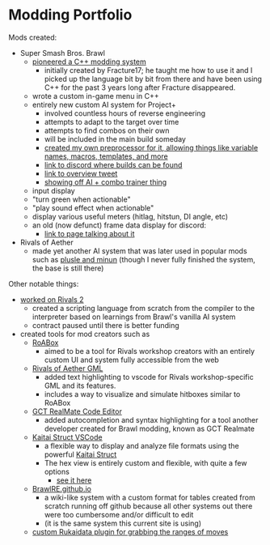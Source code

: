 # Modding Portfolio

Mods created:

- Super Smash Bros. Brawl
  - [pioneered a C++ modding system](https://github.com/Fracture17/ProjectMCodes/tree/master)
    - initially created by Fracture17; he taught me how to use it and I picked up the language bit by bit from there and have been using C++ for the past 3 years long after Fracture disappeared.
  - wrote a custom in-game menu in C++
  - entirely new custom AI system for Project+
    - involved countless hours of reverse engineering
    - attempts to adapt to the target over time
    - attempts to find combos on their own
    - will be included in the main build someday
    - [created my own preprocessor for it, allowing things like variable names, macros, templates, and more](https://marketplace.visualstudio.com/items?itemName=fudgepops.aiscriptpad-editor)
    - [link to discord where builds can be found](https://discord.gg/tGCyeUQ8gE)
    - [link to overview tweet](https://twitter.com/i/status/1477692068579450887)
    - [showing off AI + combo trainer thing](https://twitter.com/fudgepop01/status/1614556823297851392?s=20)
  - input display
  - "turn green when actionable"
  - "play sound effect when actionable"
  - display various useful meters (hitlag, hitstun, DI angle, etc)
  - an old (now defunct) frame data display for discord:
    - [link to page talking about it](/Projects/2017/PMData.md)
- Rivals of Aether
  - made yet another AI system that was later used in popular mods such as [plusle and minun](https://steamcommunity.com/workshop/filedetails/?id=2502590772) (though I never fully finished the system, the base is still there)

Other notable things:

- [worked on Rivals 2](https://twitter.com/StudiosofAether/status/1433807000534650897?s=20)
  - created a scripting language from scratch from the compiler to the interpreter based on learnings from Brawl's vanilla AI system
  - contract paused until there is better funding
- created tools for mod creators such as
  - [RoABox](https://fudgepop01.github.io/RoABox/)
    - aimed to be a tool for Rivals workshop creators with an entirely custom UI and system fully accessible from the web
  - [Rivals of Aether GML](https://marketplace.visualstudio.com/items?itemName=fudgepops.rivals-of-aether-gml-support)
    - added text highlighting to vscode for Rivals workshop-specific GML and its features.
    - includes a way to visualize and simulate hitboxes similar to RoABox
  - [GCT RealMate Code Editor](https://marketplace.visualstudio.com/items?itemName=fudgepops.gctrm-editor)
    - added autocompletion and syntax highlighting for a tool another developer created for Brawl modding, known as GCT Realmate
  - [Kaitai Struct VSCode](https://marketplace.visualstudio.com/items?itemName=fudgepops.kaitai-struct-vscode)
    - a flexible way to display and analyze file formats using the powerful [Kaitai Struct](https://kaitai.io)
    - The hex view is entirely custom and flexible, with quite a few options
      - [see it here](https://fudgepop01.github.io/indev/index.html)
  - [BrawlRE.github.io](https://brawlre.github.io/public/)
    - a wiki-like system with a custom format for tables created from scratch running off github because all other systems out there were too cumbersome and/or difficult to edit
    - (it is the same system this current site is using)
  - [custom Rukaidata plugin for grabbing the ranges of moves](https://twitter.com/fudgepop01/status/1447618557555224578?s=20)